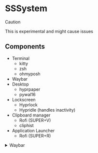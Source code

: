 # SSSystem

> [!CAUTION]
> 
> This is experimental and might cause issues

## Components

- Terminal
    - kitty
    - zsh
    - ohmyposh
- Waybar
- Desktop
    - hyprpaper
    - pywal16
- Lockscreen
    - Hyprlock
    - Hypridle (handles inactivity) 
- Clipboard manager
    - Rofi (SUPER+V)
    - cliphist
- Application Launcher
    - Rofi (SUPER+R)

<details>
    <summary>Waybar</summary>

</details>